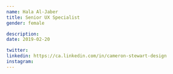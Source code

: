 ```yaml
---
name: Hala Al-Jaber
title: Senior UX Specialist
gender: female

description:
date: 2019-02-20

twitter: 
linkedin: https://ca.linkedin.com/in/cameron-stewart-design
instagram:
---
```

